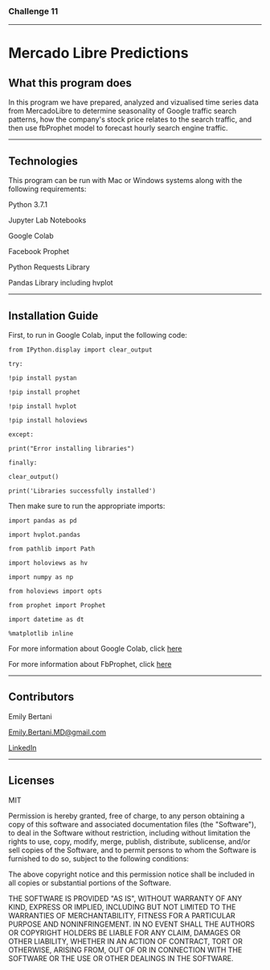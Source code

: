 ### Challenge 11


---


# Mercado Libre Predictions

## What this program does

In this program we have prepared, analyzed and vizualised time series data from MercadoLibre to determine seasonality of Google traffic search patterns, how the company's stock price relates to the search traffic, and then use fbProphet model to forecast hourly search engine traffic.

---

## Technologies

This program can be run with Mac or Windows systems along with the following requirements:

Python 3.7.1

Jupyter Lab Notebooks

Google Colab

Facebook Prophet

Python Requests Library

Pandas Library including hvplot



---


## Installation Guide

First, to run in Google Colab, input the following code:

`from IPython.display import clear_output`

`try:`

  `!pip install pystan`
  
  `!pip install prophet`
  
  `!pip install hvplot`
  
  `!pip install holoviews`
  
`except:`

  `print("Error installing libraries")`
  
`finally:`

  `clear_output()`
  
  `print('Libraries successfully installed')`
  
Then make sure to run the appropriate imports:

`import pandas as pd`

`import hvplot.pandas`

`from pathlib import Path`

`import holoviews as hv`

`import numpy as np`

`from holoviews import opts`

`from prophet import Prophet`

`import datetime as dt`

`%matplotlib inline`


For more information about Google Colab, click [here](https://colab.research.google.com/?utm_source=scs-index)

For more information about FbProphet, click [here](https://facebook.github.io/prophet/)


---


## Contributors

Emily Bertani

Emily.Bertani.MD@gmail.com

[LinkedIn](https://www.linkedin.com/feed/)

---

## Licenses

MIT

Permission is hereby granted, free of charge, to any person obtaining a copy of this software and associated documentation files (the "Software"), to deal in the Software without restriction, including without limitation the rights to use, copy, modify, merge, publish, distribute, sublicense, and/or sell copies of the Software, and to permit persons to whom the Software is furnished to do so, subject to the following conditions:

The above copyright notice and this permission notice shall be included in all copies or substantial portions of the Software.

THE SOFTWARE IS PROVIDED "AS IS", WITHOUT WARRANTY OF ANY KIND, EXPRESS OR IMPLIED, INCLUDING BUT NOT LIMITED TO THE WARRANTIES OF MERCHANTABILITY, FITNESS FOR A PARTICULAR PURPOSE AND NONINFRINGEMENT. IN NO EVENT SHALL THE AUTHORS OR COPYRIGHT HOLDERS BE LIABLE FOR ANY CLAIM, DAMAGES OR OTHER LIABILITY, WHETHER IN AN ACTION OF CONTRACT, TORT OR OTHERWISE, ARISING FROM, OUT OF OR IN CONNECTION WITH THE SOFTWARE OR THE USE OR OTHER DEALINGS IN THE SOFTWARE.

